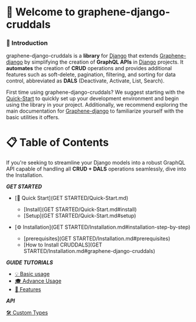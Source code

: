 # 🚀 Welcome to graphene-django-cruddals


### 📝 Introduction

graphene-django-cruddals is a **library** for [Django] that extends [Graphene-django] by simplifying the creation of **GraphQL APIs** in [Django] projects. It **automates** the creation of **CRUD** operations and provides additional features such as soft-delete, pagination, filtering, and sorting for data control, abbreviated as **DALS** (Deactivate, Activate, List, Search).

First time using graphene-django-cruddals? We suggest starting with the [Quick-Start] to quickly set up your development environment and begin using the library in your project. Additionally, we recommend exploring the main documentation for [Graphene-django] to familiarize yourself with the basic utilities it offers.

[Quick-Start]:/GET%20STARTED/Quick-Start/
[Graphene-django]:https://docs.graphene-python.org/projects/django/en/latest/#
[Django]: https://www.djangoproject.com/

# 📋 Table of Contents

If you're seeking to streamline your Django models into a robust GraphQL API capable of handling all **CRUD + DALS** operations seamlessly, dive into the Installation.

***GET STARTED***

- [🏁 Quick Start](GET STARTED/Quick-Start.md)
    - [Install](GET STARTED/Quick-Start.md#install)
    - [Setup](GET STARTED/Quick-Start.md#setup)

- [⚙️ Installation](GET STARTED/Installation.md#installation-step-by-step)
    - [prerequisites](GET STARTED/Installation.md#prerequisites)
    - [How to Install CRUDDALS](GET STARTED/Installation.md#graphene-django-cruddals)

***GUIDE TUTORIALS***

- [💡 Basic usage](GUIDE-TUTORIALS/Basic-Usage.md)
- [🎓 Advance Usage](GUIDE-TUTORIALS/Advance-Usage.md)
- [🌟 Features](GUIDE-TUTORIALS/Features.md)

***API***

[ 🛠️ Custom Types](API/Custom-Types.md)

